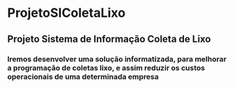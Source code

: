 # ProjetoSIColetaLixo
## Projeto Sistema de Informação Coleta de Lixo
### Iremos desenvolver uma solução informatizada, para melhorar a programação de coletas lixo, e assim reduzir os custos operacionais de uma determinada empresa
